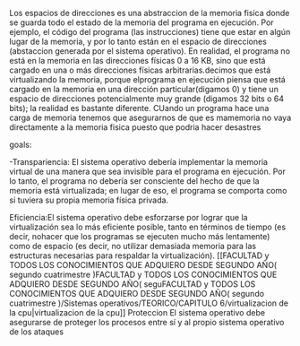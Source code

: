 Los espacios de direcciones es una abstraccion de la memoria fisica donde se guarda todo el estado de la memoria del programa en ejecución. Por ejemplo, el código del programa (las instrucciones) tiene que estar en algún lugar de la memoria, y por lo tanto están en el espacio de direcciones  (abstaccion generada por el sistema operativo). En realidad, el programa no está en la memoria en las direcciones físicas 0 a 16 KB, sino que está cargado en una o más direcciones físicas arbitrarias.decimos que está virtualizando la memoria, porque elprograma en ejecución piensa que está cargado en la memoria en una dirección particular(digamos 0) y tiene un espacio de direcciones potencialmente muy grande (digamos 32 bits o 64 bits); la realidad es bastante diferente. CUando  un programa hace una carga de memoria tenemos que asegurarnos de que es mamemoria no vaya directamente a la memoria fisica puesto que podria hacer desastres 


goals:

-Transpariencia: El sistema operativo debería implementar la memoria virtual de una manera que sea invisible para el programa en ejecución. Por lo tanto, el programa no debería ser consciente del hecho de que la memoria está virtualizada; en lugar de eso, el programa se comporta como si tuviera su propia memoria física privada.

Eficiencia:El sistema operativo debe esforzarse por lograr que la virtualización sea lo más eficiente posible, tanto en términos de tiempo (es decir, nohacer que los programas se ejecuten mucho más lentamente) como de espacio (es decir, no utilizar demasiada memoria para las estructuras necesarias para respaldar la virtualización). 
[[FACULTAD y TODOS LOS CONOCIMIENTOS QUE ADQUIERO DESDE SEGUNDO AÑO( segundo cuatrimestre )FACULTAD y TODOS LOS CONOCIMIENTOS QUE ADQUIERO DESDE SEGUNDO AÑO( seguFACULTAD y TODOS LOS CONOCIMIENTOS QUE ADQUIERO DESDE SEGUNDO AÑO( segundo cuatrimestre )/Sistemas operativos/TEORICO/CAPITULO 6/virtualizacion de la cpu|virtualizacion de la cpu]]
Proteccion
El sistema operativo debe asegurarse de proteger los procesos entre sí y al propio sistema operativo de los ataques